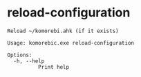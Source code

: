 # reload-configuration

```
Reload ~/komorebi.ahk (if it exists)

Usage: komorebic.exe reload-configuration

Options:
  -h, --help
          Print help

```
